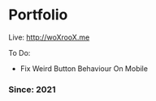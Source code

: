 # Portfolio

Live: http://woXrooX.me<br>

To Do:
  - Fix Weird Button Behaviour On Mobile


### Since: 2021
